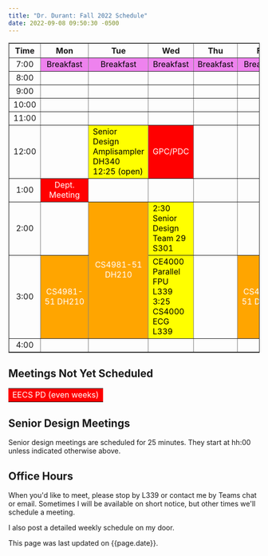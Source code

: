 ```yaml
---
title: "Dr. Durant: Fall 2022 Schedule"
date: 2022-09-08 09:50:30 -0500
---
```


<style type="text/css">
td        { text-align: center;                      }
td.am     { background-color: red;     color: white; }
td.ce4000 { background-color: yellow;  color: black; text-align: left; }
td.cs4981 { background-color: orange;  color: white; }
td.lunch  { background-color: violet;  color: black; }
</style>

<div align="center">
<table border>
<tr><th>Time</th>       <th>Mon</th>                                    <th>Tue</th>                                                                <th>Wed</th>                                                                <th>Thu</th>                        <th>Fri</th>                                    </tr>
<tr><td>7:00</td>       <td class="lunch">Breakfast</td>                <td class="lunch">Breakfast</td>                                            <td class="lunch">Breakfast</td>                                            <td class="lunch">Breakfast</td>    <td class="lunch">Breakfast</td>                </tr>
<tr><td>8:00</td>       <td>&nbsp;</td>                                 <td>&nbsp;</td>                                                             <td>&nbsp;</td>                                                             <td>&nbsp;</td>                     <td>&nbsp;</td>                                 </tr>
<tr><td>9:00</td>       <td>&nbsp;</td>                                 <td>&nbsp;</td>                                                             <td>&nbsp;</td>                                                             <td>&nbsp;</td>                     <td>&nbsp;</td>                                 </tr>
<tr><td>10:00</td>      <td>&nbsp;</td>                                 <td>&nbsp;</td>                                                             <td>&nbsp;</td>                                                             <td>&nbsp;</td>                     <td>&nbsp;</td>                                 </tr>
<tr><td>11:00</td>      <td>&nbsp;</td>                                 <td>&nbsp;</td>                                                             <td>&nbsp;</td>                                                             <td>&nbsp;</td>                     <td>&nbsp;</td>                                 </tr>
<tr><td>12:00</td>      <td>&nbsp;</td>                                 <td class="ce4000">Senior Design Amplisampler DH340<br/>12:25 (open)</td>   <td class="am">GPC/PDC</td>                                                 <td>&nbsp;</td>                     <td>&nbsp;</td>                                 </tr>
<tr><td>1:00</td>       <td class="am">Dept. Meeting</td>               <td>&nbsp;</td>                                                             <td>&nbsp;</td>                                                             <td>&nbsp;</td>                     <td>&nbsp;</td>                                 </tr>
<tr><td>2:00</td>       <td>&nbsp;</td>                                 <td class="cs4981" rowspan="2">CS4981-51<br/>DH210</td>                     <td class="ce4000">2:30 Senior Design Team 29 S301</td>                     <td>&nbsp;</td>                     <td>&nbsp;</td>                                 </tr>
<tr><td>3:00</td>       <td class="cs4981">CS4981-51&nbsp;DH210</td>                                                                                <td class="ce4000">CE4000 Parallel FPU L339<br/>3:25 CS4000 ECG L339</td>   <td>&nbsp;</td>                     <td class="cs4981">CS4981-51&nbsp;DH210</td>    </tr>
<tr><td>4:00</td>       <td>&nbsp;</td>                                 <td>&nbsp;</td>                                                             <td>&nbsp;</td>                                                             <td>&nbsp;</td>                     <td>&nbsp;</td>                                 </tr>
</table>
</div>

## Meetings Not Yet Scheduled
<table><tr>
<td class="am">EECS PD (even weeks)</td>
</tr></table>

## Senior Design Meetings

Senior design meetings are scheduled for 25 minutes. They start at hh:00 unless indicated otherwise above.

## Office Hours

When you'd like to meet, please stop by L339 or contact me by Teams chat or email. Sometimes I will be available on short notice, but other times we'll schedule a meeting.

I also post a detailed weekly schedule on my door.

This page was last updated on {{page.date}}.
